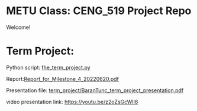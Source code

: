 # METU Class: CENG_519 Project Repo

Welcome!

# Term Project:

Python script: [fhe_term_project.py](term_project/fhe_term_project.py) 

Report:[Report_for_Milestone_4_20220620.pdf](term_project/Report_for_Milestone_4_20220620.pdf) 

Presentation file: [term_project/BaranTunc_term_project_presentation.pdf](term_project/BaranTunc_term_project_presentation.pdf) 

video presentation link: https://youtu.be/z2oZsGcWIl8

